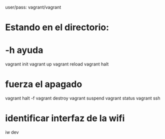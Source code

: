 user/pass: vagrant/vagrant

# Estando en el directorio:
# -h ayuda
vagrant init <box name>
vagrant up
vagrant reload
vagrant halt
# fuerza el apagado
vagrant halt -f
vagrant destroy
vagrant suspend
vagrant status
vagrant ssh

# identificar interfaz de la wifi
iw dev